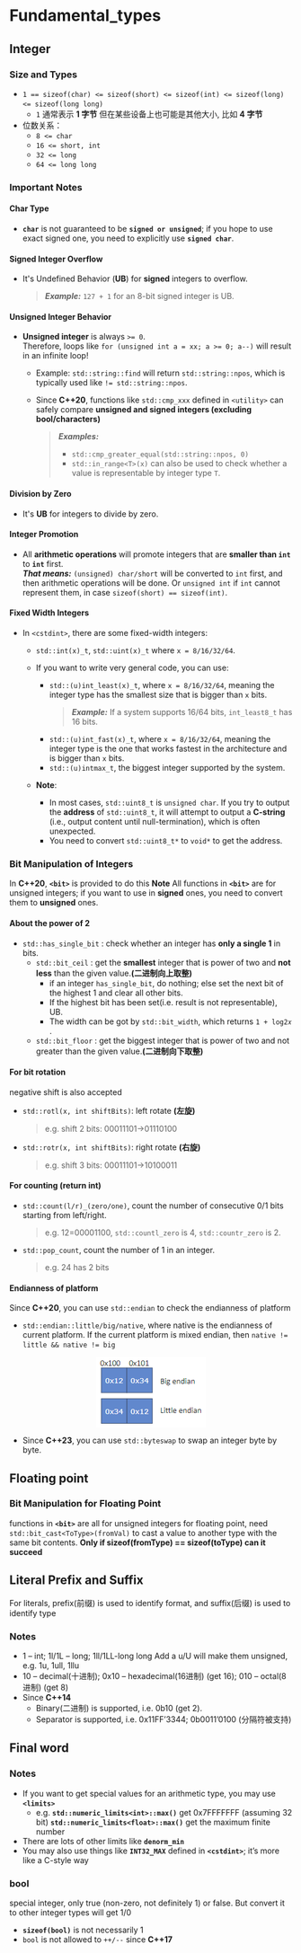 # Fundamental_types

## Integer

### Size and Types

- `1 == sizeof(char) <= sizeof(short) <= sizeof(int) <= sizeof(long) <= sizeof(long long)`
  - `1` 通常表示 **1 字节** 但在某些设备上也可能是其他大小, 比如 **4 字节**
- 位数关系：
  - `8 <= char`
  - `16 <= short, int`
  - `32 <= long`
  - `64 <= long long`

### Important Notes

#### Char Type  

- **`char`** is not guaranteed to be **`signed or unsigned`**;
   if you hope to use exact signed one, you need to explicitly use **`signed char`**.

#### Signed Integer Overflow  

- It's Undefined Behavior (**UB**) for **signed** integers to overflow.  
     > ***Example:***
     `127 + 1` for an 8-bit signed integer is UB.

#### Unsigned Integer Behavior  

- **Unsigned integer** is always `>= 0`.  
     Therefore, loops like `for (unsigned int a = xx; a >= 0; a--)` will result in an infinite loop!  
  - Example: `std::string::find` will return `std::string::npos`, which is typically used like `!= std::string::npos`.

  - Since **C++20**, functions like `std::cmp_xxx` defined in `<utility>` can safely compare **unsigned and signed integers (excluding bool/characters)**  
     > ***Examples:***
     > - `std::cmp_greater_equal(std::string::npos, 0)`
     > - `std::in_range<T>(x)` can also be used to check whether a value is representable by integer type `T`.

#### Division by Zero  

- It's **UB** for integers to divide by zero.

#### Integer Promotion  

- All **arithmetic operations** will promote integers that are **smaller than `int`** to **`int`** first.  
     ***That means:***
     `(unsigned) char/short` will be converted to `int` first, and then arithmetic operations will be done. Or `unsigned int` if `int` cannot represent them, in case `sizeof(short) == sizeof(int)`.

#### Fixed Width Integers  

- In `<cstdint>`, there are some fixed-width integers:
  - `std::int(x)_t`, `std::uint(x)_t` where `x = 8/16/32/64`.

  - If you want to write very general code, you can use:
    - `std::(u)int_least(x)_t`, where `x = 8/16/32/64`, meaning the integer type has the smallest size that is bigger than `x` bits.  
        > ***Example:***
        If a system supports 16/64 bits, `int_least8_t` has 16 bits.
    - `std::(u)int_fast(x)_t`, where `x = 8/16/32/64`, meaning the integer type is the one that works fastest in the architecture and is bigger than `x` bits.
    - `std::(u)intmax_t`, the biggest integer supported by the system.  
  - **Note**:  
    - In most cases, `std::uint8_t` is `unsigned char`. If you try to output the **address** of `std::uint8_t`, it will attempt to output a **C-string** (i.e., output content until null-termination), which is often unexpected.
    - You need to convert `std::uint8_t*` to `void*` to get the address.

### Bit Manipulation of Integers

In **C++20**, **`<bit>`** is provided to do this
**Note**
All functions in **`<bit>`** are for unsigned integers;
if you want to use in **signed** ones, you need to convert them to **unsigned** ones.

#### About the power of 2

- `std::has_single_bit` : check whether an integer has **only a single 1** in bits.
  - `std::bit_ceil` : get the **smallest** integer that is power of two and **not less** than the given value.**(二进制向上取整)**
    - if an integer `has_single_bit`, do nothing; else set the next bit of the highest 1 and clear all other bits.
    - If the highest bit has been set(i.e. result is not representable), UB.
    - The width can be got by `std::bit_width`, which returns `1 + log2𝑥` .
  - `std::bit_floor` : get the biggest integer that is power of two and not greater than the given value.**(二进制向下取整)**

#### For bit rotation

negative shift is also accepted

- `std::rotl(x, int shiftBits)`: left rotate **(左旋)**
  > e.g. shift 2 bits: 00011101->01110100
- `std::rotr(x, int shiftBits)`: right rotate **(右旋)**
  > e.g. shift 3 bits: 00011101->10100011

#### For counting (return int)

- `std::count(l/r)_(zero/one)`, count the number of consecutive 0/1 bits starting from left/right.
  > e.g. 12=00001100, `std::countl_zero` is 4, `std::countr_zero` is 2.
- `std::pop_count`, count the number of 1 in an integer.
  > e.g. 24 has 2 bits

#### Endianness of platform

Since **C++20**, you can use `std::endian` to check the endianness of platform

- `std::endian::little/big/native`, where native is the endianness of current platform.
If the current platform is mixed endian, then `native != little && native != big`
<img src="img/endian.png" alt="endian" style="display:block; margin:auto;" />

- Since **C++23**, you can use `std::byteswap` to swap an integer byte by byte.

## Floating point

### Bit Manipulation for Floating Point

functions in **`<bit>`** are all for unsigned integers
for floating point, need `std::bit_cast<ToType>(fromVal)` to cast a value to another type with the same bit contents.
**Only if sizeof(fromType) == sizeof(toType) can it succeed**

## Literal Prefix and Suffix

For literals, prefix(前缀) is used to identify format, and suffix(后缀) is used to identify type

### Notes
  
- 1 – int; 1l/1L – long; 1ll/1LL-long long
  Add a u/U will make them unsigned, e.g. 1u, 1ull, 1llu
- 10 – decimal(十进制); 0x10 – hexadecimal(16进制) (get 16); 010 – octal(8进制) (get 8)
- Since **C++14**
  - Binary(二进制) is supported, i.e. 0b10 (get 2).
  - Separator is supported, i.e. 0x11FF’3344; 0b0011’0100 (分隔符被支持)

## Final word

### Notes

- If you want to get special values for an arithmetic type, you may
use **`<limits>`**
  - e.g. **`std::numeric_limits<int>::max()`** get 0x7FFFFFFF (assuming 32 bit)
  **`std::numeric_limits<float>::max()`** get the maximum finite number
- There are lots of other limits like **`denorm_min`**
- You may also use things like **`INT32_MAX`** defined in **`<cstdint>`**; it’s more like a C-style way

### bool

special integer, only true (non-zero, not definitely 1) or false. But convert it to other integer types will get 1/0

- **`sizeof(bool)`** is not necessarily 1
- `bool` is not allowed to `++/--` since **C++17**
